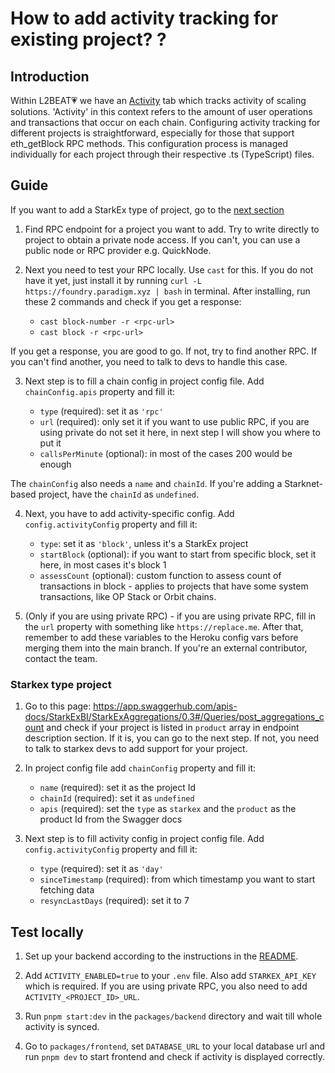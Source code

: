 # How to add activity tracking for existing project? ?

## Introduction

Within L2BEAT💗 we have an [Activity](https://l2beat.com/scaling/activity) tab which tracks activity
of scaling solutions. 'Activity' in this context refers to the amount of user operations and transactions that occur on
each chain. Configuring activity tracking for different projects is straightforward, especially for
those that support eth_getBlock RPC methods. This configuration process is managed individually for
each project through their respective .ts (TypeScript) files.

## Guide

If you want to add a StarkEx type of project, go to the [next section](#starkex-type-project)

1. Find RPC endpoint for a project you want to add. Try to write directly to project to obtain a
   private node access. If you can't, you can use a public node or RPC provider e.g. QuickNode.

2. Next you need to test your RPC locally. Use `cast` for this. If you do not have it yet, just
   install it by running `curl -L https://foundry.paradigm.xyz | bash` in terminal. After
   installing, run these 2 commands and check if you get a response:

   - `cast block-number -r <rpc-url>`
   - `cast block -r <rpc-url>`

If you get a response, you are good to go. If not, try to find another RPC. If you can't find another,
you need to talk to devs to handle this case.

3. Next step is to fill a chain config in project config file. Add `chainConfig.apis` property
   and fill it:

   - `type` (required): set it as `'rpc'`
   - `url` (required): only set it if you want to use public RPC, if you are using private do not
     set it here, in next step I will show you where to put it
   - `callsPerMinute` (optional): in most of the cases 200 would be enough

The `chainConfig` also needs a `name` and `chainId`. If you're adding a Starknet-based project, have the `chainId` as `undefined`.

4. Next, you have to add activity-specific config. Add `config.activityConfig` property and fill it:

    - `type`: set it as `'block'`, unless it's a StarkEx project
    - `startBlock` (optional): if you want to start from specific block, set it here, in most cases it's block 1
    - `assessCount` (optional): custom function to assess count of transactions in block - applies to projects that have some system transactions, like OP Stack or Orbit chains.
  

4. (Only if you are using private RPC) - if you are using private RPC, fill in the `url`
   property with something like `https://replace.me`. After that, remember to add these variables to the Heroku config vars before merging them into the main branch. If you're an external contributor, contact the team.

### Starkex type project

1. Go to this page:
   https://app.swaggerhub.com/apis-docs/StarkExBI/StarkExAggregations/0.3#/Queries/post_aggregations_count
   and check if your project is listed in `product` array in endpoint description section. If it is,
   you can go to the next step. If not, you need to talk to starkex devs to add support for your
   project.

2. In project config file add `chainConfig` property
   and fill it:

   - `name` (required): set it as the project Id
   - `chainId` (required): set it as `undefined`
   - `apis` (required): set the `type` as `starkex` and the `product` as the product Id from the Swagger docs

3. Next step is to fill activity config in project config file. Add `config.activityConfig` property
   and fill it:

   - `type` (required): set it as `'day'`
   - `sinceTimestamp` (required): from which timestamp you want to start fetching data
   - `resyncLastDays` (required): set it to 7

## Test locally

1. Set up your backend according to the instructions in the [README](../packages/backend/README.md).

2. Add `ACTIVITY_ENABLED=true` to your `.env` file. Also add `STARKEX_API_KEY` which is required. If
   you are using private RPC, you also need to add `ACTIVITY_<PROJECT_ID>_URL`.

3. Run `pnpm start:dev` in the `packages/backend` directory and wait till whole activity is synced.

4. Go to `packages/frontend`, set `DATABASE_URL` to your local database url and run `pnpm dev` to start frontend and check if activity is
   displayed correctly.

